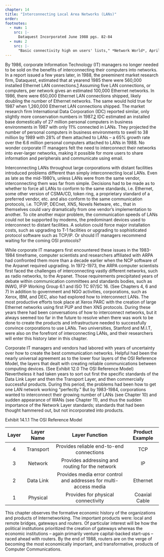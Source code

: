 ```yaml
---
chapter: 14
title: "Interconnecting Local Area Networks (LANs)"
order: 
footnotes:
  - num: 1
    src: |-
      Dataquest Incorporated June 1988 pgs. 82-84
  - num: 2
    src: |- 
      "Basic connectivity high on users' lists," *Network World*, April 11, 1988, p. 16
---
```


By 1986, corporate Information Technology (IT) managers no longer needed to be sold on the benefits of interconnecting their computers into networks. In a report issued a few years later, in 1988, the preeminent market research firm, Dataquest, estimated that at yearend 1985 there were 560,000 installed Ethernet LAN connections.<a name="fnloc1" href="#fn1">1</a>  Assuming five LAN connections, or computers, per network gives an estimated 100,000 Ethernet networks. In 1986, there were 650,000 Ethernet LAN connections shipped, likely doubling the number of Ethernet networks. The same would hold true for 1987 when 1,260,000 Ethernet LAN connections shipped. The market research firm International Data Corporation (IDC) reported similar, only slightly more conservation numbers in 1987.<a name="fnloc2" href="#fn2">2</a>  IDC estimated an installed base domestically of 27 million personal computers in business environments in 1987 with only 11% connected in LANs. They projected the number of personal computers in business environments to swell to 38 million by 1989 with 28% of them attached to LANs – a 65% growth rate over the 6.6 million personal computers attached to LANs in 1988. No wonder corporate IT managers felt the need to interconnect their networks into ever-larger networks, making it possible for more users to share information and peripherals and communicate using email.

Interconnecting LANs throughout large corporations with distant facilities introduced problems different than simply interconnecting local LANs. Even as late as the mid-1980’s, unless LANs were from the same vendor, interconnecting them was far from simple. Decisions had to be made as to whether to force all LANs to conform to the same standards, i.e. Ethernet, some other version of CSMA/CD, token ring, a proprietary standard of a preferred vendor, etc. and also conform to the same communication protocols, i.e. TCP/IP, DECnet, XNS, Novels Netware, etc., that in themselves could vary dramatically from one vendor’s implementation to another. To cite another major problem, the communication speeds of LANs could not be supported by modems, the predominant devices used to interconnect to distant facilities. A solution could force major installation costs, such as upgrading to T-1 facilities or upgrading to sophisticated protocol software such as TCP/IP. Or should IT managers recommend waiting for the coming OSI protocols?

While corporate IT managers first encountered these issues in the 1983-1984 timeframe, computer scientists and researchers affiliated with ARPA had confronted them more than a decade earlier when the NCP software of the Arpanet required upgrading. In 1972-1973, the ARPA computer scientists first faced the challenges of interconnecting vastly different networks, such as radio networks, to the Arpanet. Those requirements precipitated years of debate within communication committees and standards bodies, such as INWG, IFIP Working Group 6.1 and ISO TC 97/SC 16. (See Chapters 4, 6 and 7) In addition to government and NGO activities, corporations, such as Xerox, IBM, and DEC, also had explored how to interconnect LANs. The most productive efforts took place at Xerox PARC with the creation of large Ethernet networks using first PUP and then XNS protocols. During these years there had been conversations of how to interconnect networks, but it always seemed too far in the future to resolve when there was work to be done to create the products and infrastructure needed to successfully convince corporations to use LANs. Two universities, Stanford and M.I.T, were also on the forefront of interconnecting LANs, and their researchers will enter this history later in this chapter.

Corporate IT managers and vendors had labored with years of uncertainty over how to create the best communication networks. Helpful had been the nearly universal agreement as to the lower four layers of the OSI Reference Model, the layers that dealt with creating reliable communications between computing devices. (See Exhibit 12.0 The OSI Reference Model) Nevertheless it had taken years to sort out first the specific standards of the Data Link Layer and then the Transport Layer, and then commercially successful products. During this period, the problems had been how to get one LAN network working “perfectly.” But by 1983-1984, corporations wanted to interconnect their growing number of LANs (see Chapter 10) and sudden appearance of WANs (see Chapter 11), and thus the sudden importance of the Network Layer standards; standards that had been thought hammered out, but not incorporated into products.

Exhibit 14.1.1 The OSI Reference Model

**Layer**|**Layer Name**|**Layer Function**|**Product Example**
:-----:|:-----:|:-----:|:-----:
4|Transport|Provides reliable end-to-end connections|TCP
3|Network|Provides addressing and routing for the network|IP
2|Data Link|Provides media error control and addresses for multi-access media|Ethernet
1|Physical|Provides for physical connectivity| Coaxial Cable

This chapter observes the formative economic history of the organizations and products of Internetworking. The important products were: local and remote bridges, gateways and routers. Of particular interest will be how the political institutions prioritized the creation of gateways whereas the economic institutions – again primarily venture capital-backed start-ups – raced ahead with routers. By the end of 1988, routers are on the verge of becoming the most economically important, and transformative, products of Computer Communications.
